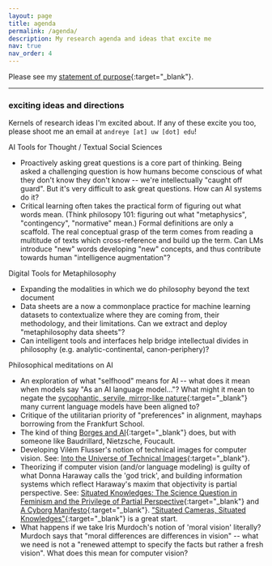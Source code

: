 ```yaml
---
layout: page
title: agenda
permalink: /agenda/
description: My research agenda and ideas that excite me
nav: true
nav_order: 4
---
```


Please see my [statement of purpose](/assets/pdf/phd-sop.pdf){:target="_blank"}.


<!-- ---

### ongoing projects
projects I am leading or co-leading -->

<!-- **Agonistic Image Generation.** with Andrew Shaw, Ranjay Krishna, and Amy Zhang. UW CSE.
We seek to address cases of offense and harm in image generation of people by centering clarification of user intentionality, inspired from philosophical accounts of speech-acts and autonomy.

**Discursive Datasets.** with Matt Wallingford, Amy Zhang, and Ranjay Krishna. UW CSE.
Using socially produced visual data to build more robust and socially intelligent visual representations.
Supported by the Mary Gates Scholarship.

**Ready-/Present-at-hand in Language Models.** with Ari Holtzman (U Chicago).
We identify the utility of Heidegger's ready-/present-at-hand concept over the current System I/II distinction in understanding important aspects of language models. 

**Political Autonomy on Social Platforms.** with Katie Yurechko (Wash. & Lee, Oxford).
We set forth a framework for understanding and analyzing the pre-/political experience and autonomy of users in social platforms.

**Emergence in Language Models, a Philosophical Perspective.**
An analysis of what it really means to call things in language models "emergent", and what kinds of things can even be said to "emerge" in the first place -- not abilities, I claim.
Essay forthcoming.

**Benchmarking LLM Creativity.** with Tuhin Chakrabarty (Stony Brook), Roger Beaty (Penn). -->



<!-- **Two Roads Diverged... Cross-Boundary Research in LMs.** with Mark Pock (U. of Wa.) and Jared Moore (Stanford).
More coming. -->

<!-- **Historicizing Morality for Language Models.** with Mark Pock (U. of Wa.) and Jared Moore (Stanford).
Taking the geneological method from Nietzsche and Foucault, we further develop the critique in [Talat et al. 2022](https://aclanthology.org/2022.naacl-main.56.pdf){:target="_blank"} through an analysis of moral development and contradiction, and propose alternative approaches for 'modeling morality'.
See: *sources forthcoming.*

**Non-Agential Theory of Meaning.** with Mark Pock (U. of Wa.) and Jared Moore (Stanford).
Many analytic theories of meaning and language require agential constructs such as intentionality or belief, whether implicitly or explicitly.
Borrowing from structuralist and post-structuralist work, we set forth a non-agential theory of meaning, with an application towards Large Language Models.
See: *sources forthcoming.* -->

<!-- ---

### ongoing collaborations
projects I'm happy to be a small part of!

None at the moment. Soon to change... -->

<!-- **Limits of Value Pluralism in Alignment.** Taylor Sorenson (U. of Wa.), Liwei Jiang (U. of Wa.), et al. -->

---

### exciting ideas and directions
Kernels of research ideas I'm excited about.
If any of these excite you too, please shoot me an email at `andreye [at] uw [dot] edu`!

AI Tools for Thought / Textual Social Sciences
- Proactively asking great questions is a core part of thinking. Being asked a challenging question is how humans become conscious of what they don't know they don't know -- we're intellectually "caught off guard". But it's very difficult to ask great questions. How can AI systems do it?
- Critical learning often takes the practical form of figuring out what words mean. (Think philosopy 101: figuring out what "metaphysics", "contingency", "normative" mean.) Formal definitions are only a scaffold. The real conceptual grasp of the term comes from reading a multitude of texts which cross-reference and build up the term. Can LMs introduce "new" words developing "new" concepts, and thus contribute towards human "intelligence augmentation"?

Digital Tools for Metaphilosophy
- Expanding the modalities in which we do philosophy beyond the text document
- Data sheets are a now a commonplace practice for machine learning datasets to contextualize where they are coming from, their methodology, and their limitations. Can we extract and deploy "metaphilosophy data sheets"?
- Can intelligent tools and interfaces help bridge intellectual divides in philosophy (e.g. analytic-continental, canon-periphery)?

Philosophical meditations on AI
- An exploration of what "selfhood" means for AI -- what does it mean when models say "As an AI language model..."? What might it mean to negate the [sycophantic, servile, mirror-like nature](https://arxiv.org/pdf/2402.07350.pdf){:target="_blank"} many current language models have been aligned to?
- Critique of the utilitarian priority of "preferences" in alignment, mayhaps borrowing from the Frankfurt School.
- The kind of thing [Borges and AI](https://arxiv.org/pdf/2310.01425.pdf){:target="_blank"} does, but with someone like Baudrillard, Nietzsche, Foucault.
- Developing Vilém Flusser's notion of technical images for computer vision. See: [Into the Universe of Technical Images](https://www.are.na/block/3080997){:target="_blank"}.
- Theorizing if computer vision (and/or language modeling) is guilty of what Donna Haraway calls the 'god trick', and building information systems which reflect Haraway's maxim that objectivity is partial perspective. See: [Situated Knowledges: The Science Question in Feminism and the Privilege of Partial Perspective](){:target="_blank"} and [A Cyborg Manifesto](){:target="_blank"}. ["Situated Cameras, Situated Knowledges"](https://arxiv.org/pdf/2307.00064.pdf){:target="_blank"} is a great start.
- What happens if we take Iris Murdoch's notion of 'moral vision' literally? Murdoch says that "moral differences are differences in vision" -- what we need is not a "renewed attempt to specify the facts but rather a fresh vision". What does this mean for computer vision?


